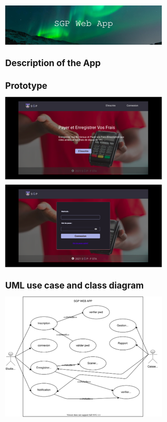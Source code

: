 ![png](sgp.png)

# Description of the App

# Prototype
![image](prototype/sgp1.png)

![image](prototype/sgp2.png)

# UML use case and class diagram

![image](UML/userCase1.svg)